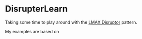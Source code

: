 DisrupterLearn
==============
Taking some time to play around with the [LMAX Disruptor](https://lmax-exchange.github.io/disruptor/) pattern.

My examples are based on 